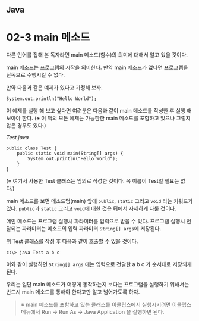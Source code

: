 ## Java

# 02-3 main 메소드

다른 언어를 접해 본 독자라면 main 메소드(함수)의 의미에 대해서 알고 있을 것이다.

main 메소드는 프로그램의 시작을 의미한다. 만약 main 메소드가 없다면 프로그램을 단독으로 수행시킬 수 없다.

만약 다음과 같은 예제가 있다고 가정해 보자.

```
System.out.println("Hello World");
```

이 예제를 실행 해 보고 싶다면 여려분은 다음과 같이 main 메소드를 작성한 후 실행 해 보아야 한다. (※ 이 책의 모든 예제는 가능한한 main 메소드를 포함하고 있으나 그렇지 않은 경우도 있다.)

*Test.java*

```
public class Test {
    public static void main(String[] args) {
        System.out.println("Hello World");
    }
}
```

(※ 여기서 사용한 Test 클래스는 임의로 작성한 것이다. 꼭 이름이 Test일 필요는 없다.)

main 메소드를 보면 메소드명(main) 앞에 `public`, `static` 그리고 `void` 라는 키워드가 있다. `public`과 `static` 그리고 `void`에 대한 것은 뒤에서 자세하게 다룰 것이다.

메인 메소드는 프로그램 실행시 파라미터를 입력으로 받을 수 있다. 프로그램 실행시 전달되는 파라미터는 메소드의 입력 파라미터 `String[] args`에 저장된다.

위 Test 클래스를 작성 후 다음과 같이 호출할 수 있을 것이다.

```
c:\> java Test a b c
```

이와 같이 실행하면 `String[] args` 에는 입력으로 전달한 a b c 가 순서대로 저장되게 된다.

우리는 일단 main 메소드가 어떻게 동작하는지 보다는 프로그램을 실행하기 위해서는 반드시 main 메소드를 통해야 한다고만 알고 넘어가도록 하자.

> ※ main 메소드를 포함하고 있는 클래스를 이클립스에서 실행시키려면 이클립스 메뉴에서 Run -> Run As -> Java Application 을 실행하면 된다.